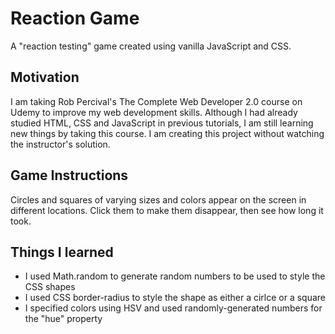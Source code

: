 # Reaction Game

A "reaction testing" game created using vanilla JavaScript and CSS.

## Motivation
I am taking Rob Percival's The Complete Web Developer 2.0 course on Udemy to improve my web development skills.  Although I had already studied HTML, CSS and JavaScript in previous tutorials, I am still learning new things by taking this course.  I am creating this project without watching the instructor's solution.


## Game Instructions
Circles and squares of varying sizes and colors appear on the screen in different locations.  Click them to make them disappear, then see how long it took.

## Things I learned
- I used Math.random to generate random numbers to be used to style the CSS shapes
- I used CSS border-radius to style the shape as either a cirlce or a square
- I specified colors using HSV and used randomly-generated numbers for the "hue" property